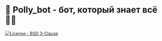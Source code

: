 # 🔮 Polly_bot -  бот, который знает всё 🧙‍♀️


[![License - BSD 3-Clause](https://img.shields.io/static/v1?label=License&message=BSD+3-Clause&color=%239a68af&style=for-the-badge)](/LICENSE)

